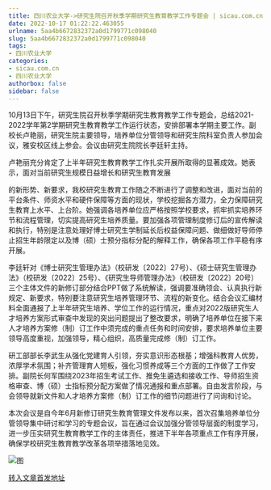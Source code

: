 ```yaml
---
title: 四川农业大学->研究生院召开秋季学期研究生教育教学工作专题会 | sicau.com.cn
date: 2022-10-17 01:22:22.463055
urlname: 5aa4b6672832372a0d1799771c098040
slug: 5aa4b6672832372a0d1799771c098040
tags: 
- 四川农业大学
categories:
- sicau.com.cn
- 四川农业大学
authorbox: false
sidebar: false
---
```

10月13日下午，研究生院召开秋季学期研究生教育教学工作专题会，总结2021-2022学年第2学期研究生教育教学工作运行状态，安排部署本学期主要工作。副校长卢艳丽，研究生院主要领导，培养单位分管领导和研究生院科室负责人参加会议，雅安校区线上参会。会议由研究生院院长李廷轩主持。  

卢艳丽充分肯定了上半年研究生教育教学工作扎实开展所取得的显著成效。她表示，面对当前研究生规模日益增长和研究生教育发展
<!--more-->
的新形势、新要求，我校研究生教育工作随之不断进行了调整和改进，面对当前的平台条件、师资水平和硬件保障等方面的现状，学校挖掘各方潜力，全力保障研究生教育上水平、上台阶。她强调各培养单位应严格按照学校要求，抓牢抓实培养环节和流程管理，切实提高研究生培养质量。要加强各项管理制度修订后的宣传解读和执行，特别是注意处理好博士研究生学制延长后权益保障问题、做细做好导师停止招生年龄限定以及博（硕）士预分指标分配的解释工作，确保各项工作平稳有序开展。

李廷轩对《博士研究生管理办法》（校研发〔2022〕27号）、《硕士研究生管理办法》（校研发〔2022〕25号）、《研究生导师管理办法》（校研发〔2022〕20号）三个主体文件的新修订部分结合PPT做了系统解读，强调要准确领会、认真执行新规定、新要求，特别要注意研究生培养管理环节、流程的新变化。结合会议汇编材料全面通报了上半年研究生培养、学位工作的运行情况，重点对2022版研究生人才培养方案形式审查中发现的突出问题提出了整改要求，明确了培养单位在接下来人才培养方案修（制）订工作中须完成的重点任务和时间安排，要求培养单位主要领导高度重视，加强领导，精心组织，高质量完成修（制）订工作。

研工部部长李武生从强化党建育人引领，夯实意识形态根基；增强科教育人优势，浓厚学术氛围；补齐管理育人短板，强化习惯养成等三个方面的工作做了工作安排。副院长何军围绕2023年招生考试工作、推免生遴选和接收工作、导师招生资格审查、博（硕）士指标预分配方案做了情况通报和重点部署。自由发言阶段，与会领导就新文件和人才培养方案修（制）订工作的细节问题进行了问询和讨论。

本次会议是自今年6月新修订研究生教育管理文件发布以来，首次召集培养单位分管领导集中研讨和学习的专题会议，旨在通过会议加强分管领导层面的制度学习，进一步压实研究生教育教学工作的主体责任，推进下半年各项重点工作有序开展，确保学校研究生教育教学改革各项举措落地见效。

![图](https://news.sicau.edu.cn/__local/1/B4/8B/E52D1AB639DE68F89F98787EF75_00A3CF3E_1D0DC.png)

[转入文章首发地址](https://news.sicau.edu.cn/info/1078/69823.htm)